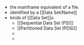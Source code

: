- the mainframe equivalent of a file.
- identified by a [[Data Set/Name]]
- kinds of [[Data Set]]s:
	- [[Sequential Data Set (PS)]]
	- [[Partitioned Data Set (PDS)]]
	-
	-